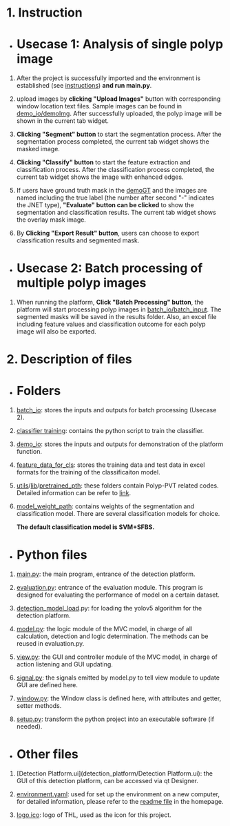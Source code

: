 # 1. Instruction 

- # Usecase 1: Analysis of single polyp image

1. After the project is successfully imported and the environment is established (see [instructions](https://github.com/Myosotis1111/Polyp-diagnosis-platform/tree/main)) **and run main.py**.

2. upload images by **clicking "Upload Images"** button with corresponding window location text files. Sample images can be found in [demo_io/demoImg](https://github.com/Myosotis1111/Polyp-diagnosis-platform/tree/main/Diagnosis_Platform/demo_io/demoImg). After successfully uploaded, the polyp image will be shown in the current tab widget.

3. **Clicking "Segment" button** to start the segmentation process. After the segmentation process completed, the current tab widget shows the masked image. 

4. **Clicking "Classify" button** to start the feature extraction and classification process. After the classification process completed, the current tab widget shows the image with enhanced edges.

5. If users have ground truth mask in the [demoGT](https://github.com/Myosotis1111/Polyp-diagnosis-platform/tree/main/Diagnosis_Platform/demo_io/demoGT) and the images are named including the true label (the number after second "-" indicates the JNET type), **"Evaluate" button can be clicked** to show the segmentation and classification results. The current tab widget shows the overlay mask image.

6. By **Clicking "Export Result" button**, users can choose to export classification results and segmented mask.

- # Usecase 2: Batch processing of multiple polyp images

1. When running the platform, **Click "Batch Processing" button**, the platform will start processing polyp images in [batch_io/batch_input](https://github.com/Myosotis1111/Polyp-diagnosis-platform/tree/main/Diagnosis_Platform/batch_io/batch_input). The segmented masks will be saved in the results folder. Also, an excel file including feature values and classification outcome for each polyp image will also be exported.

# 2. Description of files

- # Folders

1. [batch_io](https://github.com/Myosotis1111/Polyp-diagnosis-platform/tree/main/Diagnosis_Platform/batch_io): stores the inputs and outputs for batch processing (Usecase 2).

2. [classifier training](https://github.com/Myosotis1111/Polyp-diagnosis-platform/tree/main/Diagnosis_Platform/classifier%20training): contains the python script to train the classifier.

3. [demo_io](https://github.com/Myosotis1111/Polyp-diagnosis-platform/tree/main/Diagnosis_Platform/demo_io): stores the inputs and outputs for demonstration of the platform function.

4. [feature_data_for_cls](https://github.com/Myosotis1111/Polyp-diagnosis-platform/tree/main/Diagnosis_Platform/feature_data_for_cls): stores the training data and test data in excel formats for the training of the classificaiton model.

5. [utils](https://github.com/Myosotis1111/Polyp-diagnosis-platform/tree/main/Diagnosis_Platform/utils)/[lib](https://github.com/Myosotis1111/Polyp-diagnosis-platform/tree/main/Diagnosis_Platform/lib)/[pretrained_pth](https://github.com/Myosotis1111/Polyp-diagnosis-platform/tree/main/Diagnosis_Platform/pretrained_pth): these folders contain Polyp-PVT related codes. Detailed information can be refer to [link](https://github.com/DengPingFan/Polyp-PVT).

6. [model_weight_path](https://github.com/Myosotis1111/Polyp-diagnosis-platform/tree/main/Diagnosis_Platform/model_weight_path): contains weights of the segmentation and classification model. There are several classification models for choice.

    **The default classification model is SVM+SFBS.**

- # Python files

1. [main.py](https://git.mylab.th-luebeck.de/xinchen.yang/building-management-machine-vision/-/blob/main/detection_platform/main.py): the main program, entrance of the detection platform.

1. [evaluation.py](https://git.mylab.th-luebeck.de/xinchen.yang/building-management-machine-vision/-/blob/main/detection_platform/evaluation.py): entrance of the evaluation module. This program is designed for evaluating the performance of model on a certain dataset.

1. [detection_model_load](https://git.mylab.th-luebeck.de/xinchen.yang/building-management-machine-vision/-/blob/main/detection_platform/detection_model_load.py).py: for loading the yolov5 algorithm for the detection platform.

1. [model.py](https://git.mylab.th-luebeck.de/xinchen.yang/building-management-machine-vision/-/blob/main/detection_platform/model.py): the logic module of the MVC model, in charge of all calculation, detection and logic determination. The methods can be reused in evaluation.py.

1. [view.py](https://git.mylab.th-luebeck.de/xinchen.yang/building-management-machine-vision/-/blob/main/detection_platform/view.py): the GUI and controller module of the MVC model, in charge of action listening and GUI updating.

1. [signal.py](https://git.mylab.th-luebeck.de/xinchen.yang/building-management-machine-vision/-/blob/main/detection_platform/signal.py): the signals emitted by model.py to tell view module to update GUI are defined here.

1. [window.py](https://git.mylab.th-luebeck.de/xinchen.yang/building-management-machine-vision/-/blob/main/detection_platform/window.py): the Window class is defined here, with attributes and getter, setter methods.

1. [setup.py](https://git.mylab.th-luebeck.de/xinchen.yang/building-management-machine-vision/-/blob/main/detection_platform/setup.py): transform the python project into an executable software (if needed).

- # Other files

1. [Detection Platform.ui](detection_platform/Detection Platform.ui): the GUI of this detection platform, can be accessed via qt Designer.

1. [environment.yaml](detection_platform/environment.yaml): used for set up the environment on a new computer, for detailed information, please refer to the [readme file](https://git.mylab.th-luebeck.de/xinchen.yang/building-management-machine-vision#python-project) in the homepage.

1. [logo.ico](detection_platform/logo.ico): logo of THL, used as the icon for this project.

